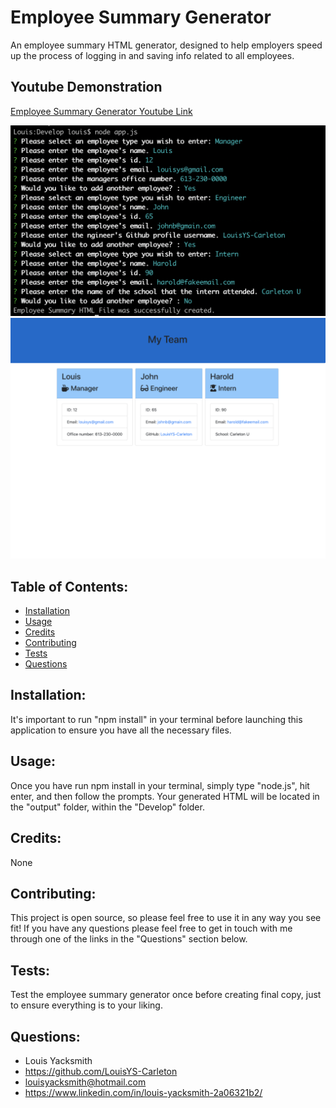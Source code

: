 # Employee Summary Generator
An employee summary HTML generator, designed to help employers speed up the process of logging in and saving info related to all employees.

## Youtube Demonstration
[Employee Summary Generator Youtube Link](https://www.youtube.com/watch?v=srLIPtIVEzg&t=6s&ab_channel=LouisYacksmith)

<img src="./Assets/terminaltestpicture.png" alt="Terminal prompts">
<img src="./Assets/testhtmlpicture.png" alt="Generated HTML file">

## Table of Contents:
* [Installation](#installation)
* [Usage](#usage)
* [Credits](#credits)
* [Contributing](#contributing)
* [Tests](#tests)
* [Questions](#questions) 

## Installation:
It's important to run "npm install" in your terminal before launching this application to ensure you have all the necessary files.

## Usage:
Once you have run npm install in your terminal, simply type "node.js", hit enter, and then follow the prompts. Your generated HTML will be located in the "output" folder, within the "Develop" folder.

## Credits:
None

## Contributing:
This project is open source, so please feel free to use it in any way you see fit! If you have any questions please feel free to get in touch with me through one of the links in the "Questions" section below.

## Tests:
Test the employee summary generator once before creating final copy, just to ensure everything is to your liking.


## Questions:
* Louis Yacksmith
* https://github.com/LouisYS-Carleton
* louisyacksmith@hotmail.com
* https://www.linkedin.com/in/louis-yacksmith-2a06321b2/
